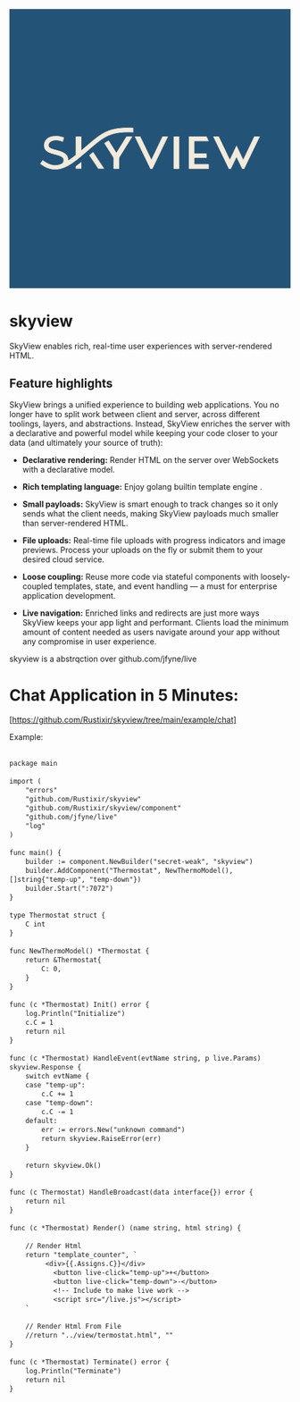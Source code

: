 ![SkyView](https://github.com/Rustixir/skyview/blob/main/skyview.jpg)

# skyview
SkyView enables rich, real-time user experiences with server-rendered HTML.

## Feature highlights

SkyView brings a unified experience to building web applications. You no longer
have to split work between client and server, across different toolings, layers, and
abstractions. Instead, SkyView enriches the server with a declarative and powerful
model while keeping your code closer to your data (and ultimately your source of truth):

* **Declarative rendering:** Render HTML on the server over WebSockets with a declarative model.

* **Rich templating language:** Enjoy golang builtin template engine .

* **Small payloads:** SkyView is smart enough to track changes so it only sends what the client needs, making SkyView payloads much smaller than server-rendered HTML.

* **File uploads:** Real-time file uploads with progress indicators and image previews. Process your uploads on the fly or submit them to your desired cloud service.

* **Loose coupling:** Reuse more code via stateful components with loosely-coupled templates, state, and event handling — a must for enterprise application development.

* **Live navigation:** Enriched links and redirects are just more ways SkyView keeps your app light and performant. Clients load the minimum amount of content needed as users navigate around your app without any compromise in user experience.


skyview is a abstrqction over github.com/jfyne/live


# Chat Application in 5 Minutes:
 [https://github.com/Rustixir/skyview/tree/main/example/chat]


Example:

``` 

package main

import (
	"errors"
	"github.com/Rustixir/skyview"
	"github.com/Rustixir/skyview/component"
	"github.com/jfyne/live"
	"log"
)

func main() {
	builder := component.NewBuilder("secret-weak", "skyview")
	builder.AddComponent("Thermostat", NewThermoModel(), []string{"temp-up", "temp-down"})
	builder.Start(":7072")
}

type Thermostat struct {
	C int
}

func NewThermoModel() *Thermostat {
	return &Thermostat{
		C: 0,
	}
}

func (c *Thermostat) Init() error {
	log.Println("Initialize")
	c.C = 1
	return nil
}

func (c *Thermostat) HandleEvent(evtName string, p live.Params) skyview.Response {
	switch evtName {
	case "temp-up":
		c.C += 1
	case "temp-down":
		c.C -= 1
	default:
		err := errors.New("unknown command")
		return skyview.RaiseError(err)
	}

	return skyview.Ok()
}

func (c Thermostat) HandleBroadcast(data interface{}) error {
	return nil
}

func (c *Thermostat) Render() (name string, html string) {

	// Render Html
	return "template_counter", `
		 <div>{{.Assigns.C}}</div>
	       <button live-click="temp-up">+</button>
	       <button live-click="temp-down">-</button>
	       <!-- Include to make live work -->
	       <script src="/live.js"></script>
	`

	// Render Html From File
	//return "../view/termostat.html", ""
}

func (c *Thermostat) Terminate() error {
	log.Println("Terminate")
	return nil
}

```
